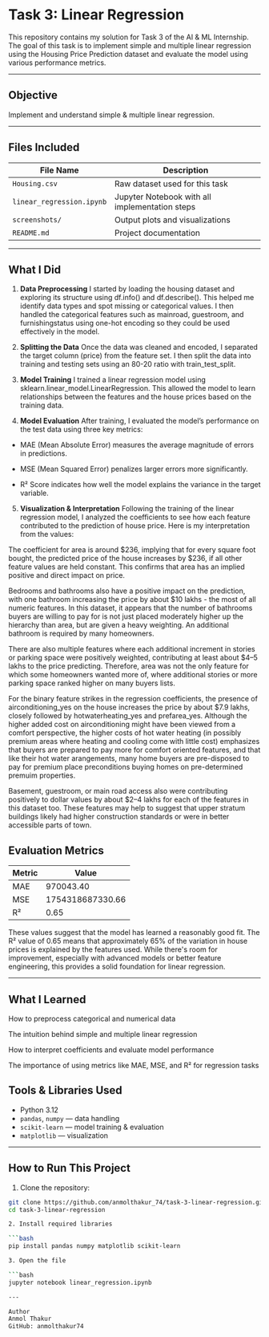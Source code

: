 # Task 3: Linear Regression

This repository contains my solution for Task 3 of the AI & ML Internship. The goal of this task is to implement simple and multiple linear regression using the Housing Price Prediction dataset and evaluate the model using various performance metrics.

---

## Objective

Implement and understand simple & multiple linear regression.

---

## Files Included

| File Name                | Description                            |
|-------------------------|----------------------------------------|
| `Housing.csv`           | Raw dataset used for this task         |
| `linear_regression.ipynb` | Jupyter Notebook with all implementation steps |
| `screenshots/`          | Output plots and visualizations        |
| `README.md`             | Project documentation                  |

---

## What I Did

1. **Data Preprocessing**
I started by loading the housing dataset and exploring its structure using df.info() and df.describe(). This helped me identify data types and spot missing or categorical values. I then handled the categorical features such as mainroad, guestroom, and furnishingstatus using one-hot encoding so they could be used effectively in the model.

2. **Splitting the Data**
Once the data was cleaned and encoded, I separated the target column (price) from the feature set. I then split the data into training and testing sets using an 80-20 ratio with train_test_split.

3. **Model Training**
I trained a linear regression model using sklearn.linear_model.LinearRegression. This allowed the model to learn relationships between the features and the house prices based on the training data.

4. **Model Evaluation**
After training, I evaluated the model’s performance on the test data using three key metrics:

- MAE (Mean Absolute Error) measures the average magnitude of errors in predictions.

- MSE (Mean Squared Error) penalizes larger errors more significantly.

- R² Score indicates how well the model explains the variance in the target variable.

5. **Visualization & Interpretation**
Following the training of the linear regression model, I analyzed the coefficients to see how each feature contributed to the prediction of house price. Here is my interpretation from the values:

The coefficient for area is around $236, implying that for every square foot bought, the predicted price of the house increases by $236, if all other feature values are held constant. This confirms that area has an implied positive and direct impact on price. 

Bedrooms and bathrooms also have a positive impact on the prediction, with one bathroom increasing the price by about $10 lakhs - the most of all numeric features. In this dataset, it appears that the number of bathrooms buyers are willing to pay for is not just placed moderately higher up the hierarchy than area, but are given a heavy weighting. An additional bathroom is required by many homeowners.

There are also multiple features where each additional increment in stories or parking space were positively weighted, contributing at least about $4–5 lakhs to the price predicting. Therefore, area was not the only feature for which some homeowners wanted more of, where additional stories or more parking space ranked higher on many buyers lists.

For the binary feature strikes in the regression coefficients, the presence of airconditioning_yes on the house increases the price by about $7.9 lakhs, closely followed by hotwaterheating_yes and prefarea_yes. Although the higher added cost on airconditioning might have been viewed from a comfort perspective, the higher costs of hot water heating (in possibly premium areas where heating and cooling come with little cost) emphasizes that buyers are prepared to pay more for comfort oriented features, and that like their hot water arangements, many home buyers are pre-disposed to pay for premium place preconditions buying homes on pre-determined premuim properties. 

Basement, guestroom, or main road access also were contributing positively to dollar values by about $2–4 lakhs for each of the features in this dataset too. These features may help to suggest that upper stratum buildings likely had higher construction standards or were in better accessible parts of town.

## Evaluation Metrics

| Metric | Value            |
|--------|------------------|
| MAE    | 970043.40        |
| MSE    | 1754318687330.66 |
| R²     | 0.65             |

These values suggest that the model has learned a reasonably good fit. The R² value of 0.65 means that approximately 65% of the variation in house prices is explained by the features used. While there's room for improvement, especially with advanced models or better feature engineering, this provides a solid foundation for linear regression.

---

## What I Learned
How to preprocess categorical and numerical data

The intuition behind simple and multiple linear regression

How to interpret coefficients and evaluate model performance

The importance of using metrics like MAE, MSE, and R² for regression tasks

## Tools & Libraries Used

- Python 3.12
- `pandas`, `numpy` — data handling
- `scikit-learn` — model training & evaluation
- `matplotlib` — visualization

---

## How to Run This Project

1. Clone the repository:

```bash
git clone https://github.com/anmolthakur_74/task-3-linear-regression.git
cd task-3-linear-regression

2. Install required libraries

```bash
pip install pandas numpy matplotlib scikit-learn

3. Open the file

```bash
jupyter notebook linear_regression.ipynb

---

Author
Anmol Thakur
GitHub: anmolthakur74

